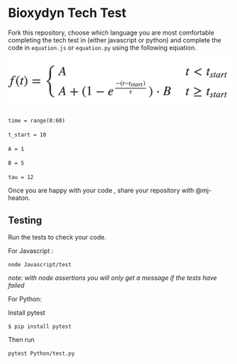 # Bioxydyn Tech Test

Fork this repository, choose which language you are most comfortable completing the tech test in (either javascript or python) and complete the code in `equation.js` or `equation.py` using the following equation.

![equation](equation.png)


    time = range(0:60)

    t_start = 10

    A = 1

    B = 5

    tau = 12

Once you are happy with your code , share your repository with @mj-heaton.

## Testing
Run the tests to check your code.

For Javascript :

    node Javascript/test

*note: with node assertions you will only get a message if the tests have failed*


For Python: 

Install pytest

    $ pip install pytest

Then run 

    pytest Python/test.py
